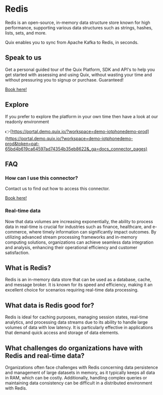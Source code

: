 <!--[tech-name]-->
# Redis

<!--[ai-blurb-about-tech]-->
Redis is an open-source, in-memory data structure store known for high performance, supporting various data structures such as strings, hashes, lists, sets, and more.

Quix enables you to sync from Apache Kafka <span id="to_or_from">to</span> <span id="techname">Redis</span>, in seconds.


## Speak to us

Get a personal guided tour of the Quix Platform, SDK and API's to help you get started with assessing and using Quix, without wasting your time and without pressuring you to signup or purchase. Guaranteed!

[Book here!](https://quix.io/book-a-demo)


## Explore

If you prefer to explore the platform in your own time then have a look at our readonly environment

👉[https://portal.demo.quix.io/?workspace=demo-iotphonedemo-prod](https://portal.demo.quix.io/?workspace=demo-iotphonedemo-prod&token=pat-65bd4b619ca64597ad74354b35eb8622&_ga=docs_connector_pages)


## FAQ 

### How can I use this connector?

Contact us to find out how to access this connector.

[Book here!](https://quix.io/book-a-demo)

### Real-time data

Now that data volumes are increasing exponentially, the ability to process data in real-time is crucial for industries such as finance, healthcare, and e-commerce, where timely information can significantly impact outcomes. By utilizing advanced stream processing frameworks and in-memory computing solutions, organizations can achieve seamless data integration and analysis, enhancing their operational efficiency and customer satisfaction.

## What is <span id="techname">Redis</span>?

<!--[tech-seo-text]-->
Redis is an in-memory data store that can be used as a database, cache, and message broker. It is known for its speed and efficiency, making it an excellent choice for scenarios requiring real-time data processing.

## What data is <span id="techname">Redis</span> good for?

<!--[tech-data-seo-text]-->
Redis is ideal for caching purposes, managing session states, real-time analytics, and processing data streams due to its ability to handle large volumes of data with low latency. It is particularly effective in applications that demand quick access and storage of data elements.

## What challenges do organizations have with <span id="techname">Redis</span> and real-time data?

<!--[tech-challenges-seo-text]-->
Organizations often face challenges with Redis concerning data persistence and management of large datasets in memory, as it typically keeps all data in RAM, which can be costly. Additionally, handling complex queries or maintaining data consistency can be difficult in a distributed environment with Redis.